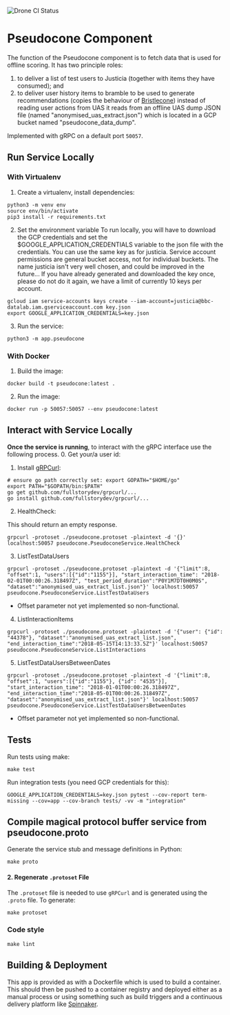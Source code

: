 ![Drone CI Status](https://drone.datalab.rocks/api/badges/bbc/connected-data-pseudocone/status.svg)

# Pseudocone Component

The function of the Pseudocone component is to fetch data that is used for offline scoring. It has two principle roles:
 1. to deliver a list of test users to Justicia (together with items they have consumed); and
 2. to deliver user history items to bramble to be used to generate recommendations (copies the behaviour of
 [Bristlecone](https://github.com/bbc/connected-data-bristlecone))
 instead of reading user actions from UAS it reads from an offline UAS dump JSON file (named
 "anonymised_uas_extract.json") which is located in a GCP bucket named "pseudocone_data_dump".

 Implemented with gRPC on a default port
 `50057`.

## Run Service Locally
### With Virtualenv

1. Create a virtualenv, install dependencies:
```
python3 -m venv env
source env/bin/activate
pip3 install -r requirements.txt
```

2. Set the environment variable
To run locally, you will have to download the GCP credentials and set the $GOOGLE_APPLICATION_CREDENTIALS variable to the json file with the credentials. You can use the same key as for justicia. Service account permissions are general bucket access, not for individual buckets. The name justicia isn't very well chosen, and could be improved in the future... If you have already generated and downloaded the key once, please do not do it again, we have a limit of currently 10 keys per account.

```
gcloud iam service-accounts keys create --iam-account=justicia@bbc-datalab.iam.gserviceaccount.com key.json
export GOOGLE_APPLICATION_CREDENTIALS=key.json
```

3. Run the service:

```
python3 -m app.pseudocone
```

### With Docker
1. Build the image:

```
docker build -t pseudocone:latest .
```

2. Run the image:

```
docker run -p 50057:50057 --env pseudocone:latest
```

## Interact with Service Locally

**Once the service is running**, to interact with the gRPC interface use the following process.
0. Get your/a user id:

1. Install [gRPCurl](https://github.com/fullstorydev/grpcurl):
```
# ensure go path correctly set: export GOPATH="$HOME/go"
export PATH="$GOPATH/bin:$PATH"
go get github.com/fullstorydev/grpcurl/...
go install github.com/fullstorydev/grpcurl/...
```
2. HealthCheck:

This should return an empty response.

```
grpcurl -protoset ./pseudocone.protoset -plaintext -d '{}' localhost:50057 pseudocone.PseudoconeService.HealthCheck
```

3. ListTestDataUsers

```
grpcurl -protoset ./pseudocone.protoset -plaintext -d '{"limit":8, "offset":1, "users":[{"id":"1155"}], "start_interaction_time": "2018-02-01T00:00:26.318497Z", "test_period_duration":"P0Y1M7DT0H0M0S", "dataset":"anonymised_uas_extract_list.json"}' localhost:50057 pseudocone.PseudoconeService.ListTestDataUsers
```

* Offset parameter not yet implemented so non-functional.

4. ListInteractionItems

```
grpcurl -protoset ./pseudocone.protoset -plaintext -d '{"user": {"id": "44378"}, "dataset":"anonymised_uas_extract_list.json", "end_interaction_time":"2018-05-15T14:13:33.5Z"}' localhost:50057 pseudocone.PseudoconeService.ListInteractions
```

5. ListTestDataUsersBetweenDates

```
grpcurl -protoset ./pseudocone.protoset -plaintext -d '{"limit":8, "offset":1, "users":[{"id":"1155"}, {"id": "4535"}], "start_interaction_time": "2018-01-01T00:00:26.318497Z", "end_interaction_time":"2018-05-01T00:00:26.318497Z", "dataset":"anonymised_uas_extract_list.json"}' localhost:50057 pseudocone.PseudoconeService.ListTestDataUsersBetweenDates

```

* Offset parameter not yet implemented so non-functional.

## Tests
Run tests using make:
```
make test
```
Run integration tests (you need GCP credentials for this):
```
GOOGLE_APPLICATION_CREDENTIALS=key.json pytest --cov-report term-missing --cov=app --cov-branch tests/ -vv -m "integration"
```

## Compile magical protocol buffer service from pseudocone.proto

Generate the service stub and message definitions in Python:

```
make proto
```


#### 2. Regenerate `.protoset` File
The `.protoset` file is needed to use `gRPCurl` and is generated using the `.proto` file.
To generate:
```
make protoset
```

### Code style
```
make lint
```

## Building & Deployment

This app is provided as with a Dockerfile which is used to build a container.
This should then be pushed to a container registry and deployed either as a
manual process or using something such as build triggers and a continuous
delivery platform like [Spinnaker](https://www.spinnaker.io/).

